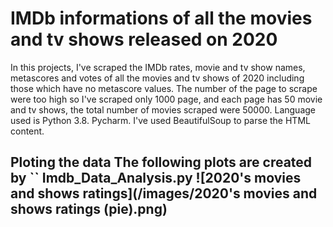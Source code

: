 # IMDb informations of all the movies and tv shows released on 2020

In this projects, I've scraped the IMDb rates, movie and tv show names, metascores and votes of all the movies and tv shows of 2020 including those which have no metascore values. The number of the page to scrape were too high so I've scraped only 1000 page, and each page has 50 movie and tv shows, the total number of movies scraped were 50000.
Language used is Python 3.8. Pycharm.
I've used BeautifulSoup to parse the HTML content.

<h2> Ploting the data
The following plots are created by `<addr>` Imdb_Data_Analysis.py
![2020's movies and shows ratings](/images/2020's movies and shows ratings (pie).png)  
